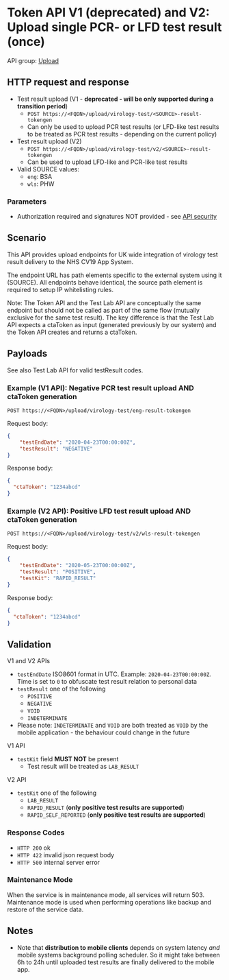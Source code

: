 # Token API V1 (deprecated) and V2: Upload single PCR- or LFD test result (once)

API group: [Upload](../guidebook.md#system-apis-and-interfaces)

## HTTP request and response

- Test result upload (V1 - **deprecated - will be only supported during a transition period**)
  - ```POST https://<FQDN>/upload/virology-test/<SOURCE>-result-tokengen```
  - Can only be used to upload PCR test results (or LFD-like test results to be treated as PCR test results - depending on the current policy)
- Test result upload (V2)
  - ```POST https://<FQDN>/upload/virology-test/v2/<SOURCE>-result-tokengen```
  - Can be used to upload LFD-like and PCR-like test results  
- Valid SOURCE values: 
  - `eng`: BSA
  - `wls`: PHW

### Parameters

- Authorization required and signatures NOT provided - see [API security](./security.md)

## Scenario

This API provides upload endpoints for UK wide integration of virology test result delivery to the NHS CV19 App System. 

The endpoint URL has path elements specific to the external system using it (SOURCE). All endpoints behave identical, the source path element is required to setup IP whitelisting rules.

Note: The Token API and the Test Lab API are conceptually the same endpoint but should not be called as part of the same flow (mutually exclusive for the same test result).  The key difference is that the Test Lab API expects a ctaToken as input (generated previously by our system) and the Token API creates and returns a ctaToken. 
  
## Payloads

See also Test Lab API for valid testResult codes.

### Example (V1 API): Negative PCR test result upload AND ctaToken generation

```POST https://<FQDN>/upload/virology-test/eng-result-tokengen```

Request body:
```json
{
    "testEndDate": "2020-04-23T00:00:00Z",
    "testResult": "NEGATIVE"
}
```

Response body:
``` json
{
  "ctaToken": "1234abcd"
}
```

### Example (V2 API): Positive LFD test result upload AND ctaToken generation

```POST https://<FQDN>/upload/virology-test/v2/wls-result-tokengen```

Request body:
```json
{
    "testEndDate": "2020-05-23T00:00:00Z",
    "testResult": "POSITIVE",
    "testKit": "RAPID_RESULT"
}
```

Response body:
``` json
{
  "ctaToken": "1234abcd"
}
```

## Validation

V1 and V2 APIs


- `testEndDate` ISO8601 format in UTC. Example: `2020-04-23T00:00:00Z`. Time is set to `0` to obfuscate test result relation to personal data
- `testResult` one of the following
  - `POSITIVE`
  - `NEGATIVE`
  - `VOID`
  - `INDETERMINATE`
- Please note: `INDETERMINATE` and `VOID` are both treated as `VOID` by the mobile application - the behaviour could change in the future


V1 API

- `testKit` field **MUST NOT** be present
  - Test result will be treated as `LAB_RESULT`

V2 API

- `testKit`  one of the following
  - `LAB_RESULT`  
  - `RAPID_RESULT` (**only positive test results are supported**)
  - `RAPID_SELF_REPORTED` (**only positive test results are supported**)

### Response Codes

  - `HTTP 200` ok
  - `HTTP 422` invalid json request body
  - `HTTP 500` internal server error

### Maintenance Mode

When the service is in maintenance mode, all services will return 503. Maintenance mode is used when performing operations like backup and restore of the service data.

## Notes

- Note that **distribution to mobile clients** depends on system latency *and* mobile systems background polling scheduler. So it might take between 6h to 24h until uploaded test results are finally delivered to the mobile app.
